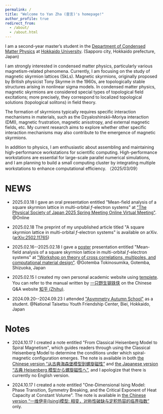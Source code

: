 ```yaml
---
permalink: /
title: "Welcome to Yan Zha (查言)'s homepage!"
author_profile: true
redirect_from: 
  - /about/
  - /about.html
---
```

I am a second-year master’s student in the [Department of Condensed Matter Physics](https://www2.sci.hokudai.ac.jp/gs/en/dcmp) at [Hokkaido University](https://www.global.hokudai.ac.jp/). (Sapporo city, Hokkaido prefecture, Japan) 

I am strongly interested in condensed matter physics, particularly various magnetism-related phenomena. 
Currently, I am focusing on the study of magnetic skyrmion lattices (SkLs). 
Magnetic skyrmions, originally proposed by British physicist Tony Skyrme in the 1960s, are topologically stable structures arising in nonlinear sigma models. 
In condensed matter physics, magnetic skyrmions are considered special types of topological field excitations; more precisely, they correspond to localized topological solutions (topological solitons) in field theory.

The formation of skyrmions typically requires specific interaction mechanisms in materials, such as the Dzyaloshinskii–Moriya interaction (DMI), magnetic frustration, magnetic anisotropy, and external magnetic fields, etc. 
My current research aims to explore whether other specific interaction mechanisms may also contribute to the emergence of magnetic skyrmions.

In addition to physics, I am enthusiastic about assembling and maintaining high-performance workstations for scientific computing. 
High-performance workstations are essential for large-scale parallel numerical simulations, and I am planning to build a small computing cluster by integrating multiple workstations to enhance computational efficiency.
（2025/03/09）

NEWS
======
* 2025.03.18 I gave an oral presentation entitled "Mean-field analysis of a square skyrmion lattice in multi-orbital $f$-electron systems" at ["The Physical Society of Japan 2025 Spring Meeting Online Virtual Meeting"](https://www.jps.or.jp/english/meetings-and-awards/spring/spring-meeting.html). @Online

* 2025.02.18 The preprint of my unpublished article titled "A square skyrmion lattice in multi-orbital $f$-electron systems" is available on arXiv. ([arXiv:2502.11765](https://arxiv.org/abs/2502.11765))

* 2025.02.16--2025.02.18 I gave a [poster](https://yzhacn.github.io/images/20250217_yzha_asymmetry.pdf) presentation entitled "Mean-field analysis of a square skyrmion lattice in multi-orbital $f$-electron systems" at ["Workshop on theory of cross correlations, multipoles, and
computational material design"](https://asymmetry.hiroshima-u.ac.jp/event/2532). @Gotemba Tokinosumika, Gotemba, Shizuoka, Japan


* 2025.02.15 I created my own personal academic website using [templete](https://github.com/academicpages/academicpages.github.io). You can refer to the manual written by [一只野生钢铁侠](https://www.zhihu.com/people/91-53-41-34) on the Chinese Q&A website [知乎 (Zhihu)](https://zhuanlan.zhihu.com/p/711554540).

* 2024.09.20--2024.09.23 I attended ["Asymmetry Autumn School"](https://asymmetry.hiroshima-u.ac.jp/event/1097) as a student. @National Taisetsu Youth Friendship Center, Biei, Hokkaido, Japan

Notes
======
* 2024.10.17 I created a note entitled "From Classical Heisenberg Model to Spiral Magnetism", which guides readers through using the Classical Heisenberg Model to determine the conditions under which spiral-magnetic configuration emerges. The note is available in both [the Chinese version “从古典海森堡模型到螺旋磁性”](https://yzhacn.github.io/files/20241017_spiral.pdf) and [the Japanese version “古典 Heisenberg 模型から螺旋磁性へ”](https://yzhacn.github.io/files/20241017_spiral_ja.pdf), and I apologize that there is currently no English version.

* 2024.10.17 I created a note entitled "One-Dimensional Ising Model: Phase Transition, Symmetry Breaking, and the Critical Exponent of Heat Capacity at Constant Volume". The note is available in [the Chinese version “一维伊辛(Ising)模型: 相变，对称性破缺与定积热容的临界指数”](https://yzhacn.github.io/files/20241017_ising.pdf) only.
